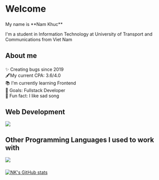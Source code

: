 <h1 align="left">Welcome</h1>

###

<p align="left">My name is **Nam Khuc** </p>
<p align="left"> I'm a student in Information Technology at University of Transport and Communications from Viet Nam</p>

###

<h2 align="left">About me</h2>

###

<p align="left">✨ Creating bugs since 2019<br> 🖋️My current CPA: 3.6/4.0 <br>📚 I'm currently learning Frontend<br>🎯 Goals: Fullstack Developer<br>🎲 Fun fact: I like sad song</p>

###
<h2 align="left">Web Development</h2>
<p align="left">
  <a href="https://skillicons.dev">
    <img src="https://skillicons.dev/icons?i=html,css,bootstrap,tailwind,js,ts,react" />
  </a>
</p>
<h2 align="left">Other Programming Languages I used to work with</h2>
<p align="left">
  <a href="https://skillicons.dev">
    <img src="https://skillicons.dev/icons?i=c,cpp,python,java" />
  </a>
</p>

###
[![NK's GitHub stats](https://github-readme-stats.vercel.app/api?username=nkdkhtl&theme=dark)](https://github.com/anuraghazra/github-readme-stats)



